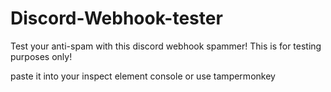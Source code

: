 # Discord-Webhook-tester
Test your anti-spam with this discord webhook spammer! This is for testing purposes only!


paste it into your inspect element console or use tampermonkey
